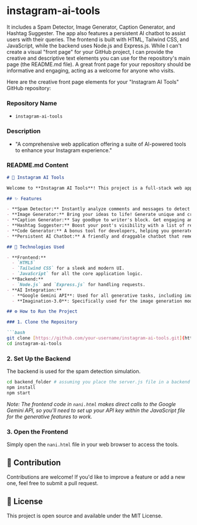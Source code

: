 # instagram-ai-tools
 It includes a Spam Detector, Image Generator, Caption Generator, and Hashtag Suggester. The app also features a persistent AI chatbot to assist users with their queries. The frontend is built with HTML, Tailwind CSS, and JavaScript, while the backend uses Node.js and Express.js.
While I can't create a visual "front page" for your GitHub project, I can provide the creative and descriptive text elements you can use for the repository's main page (the README.md file). A great front page for your repository should be informative and engaging, acting as a welcome for anyone who visits.

Here are the creative front page elements for your "Instagram AI Tools" GitHub repository:

### Repository Name

  * `instagram-ai-tools`

### Description

  * "A comprehensive web application offering a suite of AI-powered tools to enhance your Instagram experience."

### README.md Content

````markdown
# 📸 Instagram AI Tools

Welcome to **Instagram AI Tools**! This project is a full-stack web application designed to help Instagram users with content creation, engagement, and safety using the power of Generative AI. Whether you're a content creator, a business owner, or just a casual user, our tools are here to simplify your workflow.

## ✨ Features

- **Spam Detector:** Instantly analyze comments and messages to detect potential spam with a rule-based AI simulation.
- **Image Generator:** Bring your ideas to life! Generate unique and creative images from simple text prompts.
- **Caption Generator:** Say goodbye to writer's block. Get engaging and creative captions for your posts in seconds.
- **Hashtag Suggester:** Boost your post's visibility with a list of relevant and trending hashtags.
- **Code Generator:** A bonus tool for developers, helping you generate code snippets based on your description.
- **Persistent AI Chatbot:** A friendly and draggable chatbot that remembers your conversation history, powered by the Gemini API.

## 🚀 Technologies Used

- **Frontend:**
  - `HTML5`
  - `Tailwind CSS` for a sleek and modern UI.
  - `JavaScript` for all the core application logic.
- **Backend:**
  - `Node.js` and `Express.js` for handling requests.
- **AI Integration:**
  - **Google Gemini API**: Used for all generative tasks, including image, caption, hashtag, and code generation.
  - **Imagination-3.0**: Specifically used for the image generation model.

## ⚙️ How to Run the Project

### 1. Clone the Repository

```bash
git clone [https://github.com/your-username/instagram-ai-tools.git](https://github.com/your-username/instagram-ai-tools.git)
cd instagram-ai-tools
````

### 2\. Set Up the Backend

The backend is used for the spam detection simulation.

```bash
cd backend_folder # assuming you place the server.js file in a backend folder
npm install
npm start
```

*Note: The frontend code in `nani.html` makes direct calls to the Google Gemini API, so you'll need to set up your API key within the JavaScript file for the generative features to work.*

### 3\. Open the Frontend

Simply open the `nani.html` file in your web browser to access the tools.

## 🤝 Contribution

Contributions are welcome\! If you'd like to improve a feature or add a new one, feel free to submit a pull request.

## 📄 License

This project is open source and available under the MIT License.

```
```
